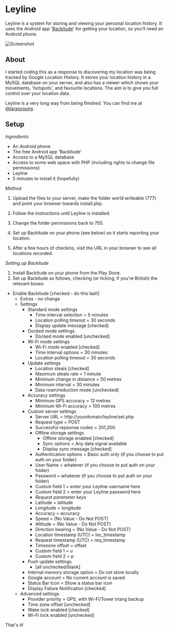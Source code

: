 # Leyline

Leyline is a system for storing and viewing your personal location history. It uses the Android app '[Backitude](https://play.google.com/store/apps/details?id=gaugler.backitude)' for getting your location, so you'll need an Android phone.

![Screenshot](http://i.imgur.com/qr8tgzp.png)

## About

I started coding this as a response to discovering my location was being tracked by Google Location History. It stores your location history in a MySQL database on your server, and also has a viewer which shows your movements, 'hotspots', and favourite locations. The aim is to give you full control over your location data.

Leyline is a very long way from being finished. You can find me at [@tarasyoung](http://twitter.com/tarasyoung).

## Setup

*Ingredients*

* An Android phone
* The free Android app 'Backitude'
* Access to a MySQL database
* Access to some web space with PHP (including rights to change file permissions)
* Leyline
* 5 minutes to install it (hopefully)

*Method*

1. Upload the files to your server, make the folder world writeable (777) and point your browser towards install.php.

2. Follow the instructions until Leyline is installed.

3. Change the folder permissions back to 755.

4. Set up Backitude on your phone (see below) so it starts reporting your location.

5. After a few hours of checkins, visit the URL in your browser to see all locations recorded.

*Setting up Backitude*

1. Install Backitude on your phone from the Play Store.
2. Set up Backitude as follows, checking (or ticking, if you're British) the relevant boxes:

- Enable Backitude [checked - do this last!]
	- Extras - no change
	- Settings
		- Standard mode settings
			- Time interval selection = 5 minutes
			- Location polling timeout = 30 seconds
			- Display update message [checked]
		- Docked mode settings
			- Docked mode enabled [unchecked]
		- Wi-Fi mode settings
			- Wi-Fi mode enabled [checked]
			- Time interval options = 30 minutes
			- Location polling timeout = 30 seconds
		- Update settings
			- Location steals [checked]
			- Maximum steals rate = 1 minute
			- Minimum change in distance = 50 metres
			- Minimum interval = 30 minutes
			- Data roam/reduction mode [unchecked]
		- Accuracy settings
			- Minimum GPS accuracy = 12 metres
			- Minimum Wi-Fi accuracy = 100 metres
		- Custom server settings
			- Server URL = http://yourdomain/leyline/set.php
			- Request type = POST
			- Successful repsonse codes = 201,200
			- Offline storage settings
				- Offline storage enabled [checked]
				- Sync options = Any data signal available
				- Display sync message [checked]
			- Authentication options = Basic auth only (if you choose to put auth on your folder)
			- User Name = whatever (if you choose to put auth on your folder)
			- Password = whatever (if you choose to put auth on your folder)
			- Custom field 1 = enter your Leyline username here
			- Custom field 2 = enter your Leyline password here
			- *Request parameter keys*
			- Latitude = latitude
			- Longitude = longitude
			- Accuracy = accuracy
			- Speed = (No Value - Do Not POST)
			- Altitude = (No Value - Do Not POST)
			- Direction bearing = (No Value - Do Not POST)
			- Location timestamp (UTC) = loc_timestamp
			- Request timestamp (UTC) = req_timestamp
			- Timezone offset = offset
			- Custom field 1 = u
			- Custom field 2 = p
		- Push update settings
			- [all unchecked/blank]
		- Internal memory storage option = Do not store locally
		- Google account = No current account is saved
		- Status Bar Icon = Show a status bar icon
		- Display Failure Notification [checked]
	- Advanced settings
		- Provider priority = GPS, with Wi-Fi/Tower triang backup
		- Time zone offset [unchecked]
		- Wake lock enabled [checked]
		- Wi-Fi lock enabled [unchecked]

That's it!

